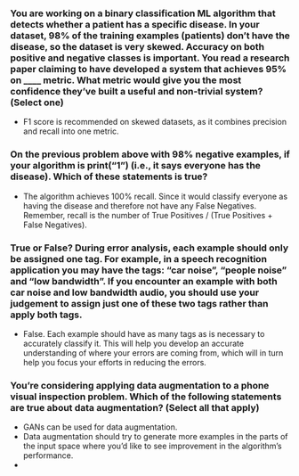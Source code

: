 ### You are working on a binary classification ML algorithm that detects whether a patient has a specific disease. In your dataset, 98% of the training examples (patients) don’t have the disease, so the dataset is very skewed. Accuracy on both positive and negative classes is important. You read a research paper claiming to have developed a system that achieves 95% on ____ metric. What metric would give you the most confidence they’ve built a useful and non-trivial system? (Select one) 
* F1 score is recommended on skewed datasets, as it combines precision and recall into one metric.

### On the previous problem above with 98% negative examples, if your algorithm is print(“1”) (i.e., it says everyone has the disease). Which of these statements is true?
* The algorithm achieves 100% recall. Since it would classify everyone as having the disease and therefore not have any False Negatives. Remember, recall is the number of True Positives / (True Positives + False Negatives).

### True or False? During error analysis, each example should only be assigned one tag. For example, in a speech recognition application you may have the tags: “car noise”, “people noise” and “low bandwidth”. If you encounter an example with both car noise and low bandwidth audio, you should use your judgement to assign just one of these two tags rather than apply both tags. 
* False. Each example should have as many tags as is necessary to accurately classify it. This will help you develop an accurate understanding of where your errors are coming from, which will in turn help you focus your efforts in reducing the errors.

### You’re considering applying data augmentation to a phone visual inspection problem. Which of the following statements are true about data augmentation? (Select all that apply)
* GANs can be used for data augmentation. 
* Data augmentation should try to generate more examples in the parts of the input space where you’d like to see improvement in the algorithm’s performance. 
* 